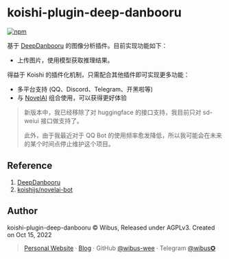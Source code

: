 # koishi-plugin-deep-danbooru

[![npm](https://img.shields.io/npm/v/koishi-plugin-deep-danbooru?style=flat-square)](https://www.npmjs.com/package/koishi-plugin-deep-danbooru)

基于 [DeepDanbooru](https://github.com/KichangKim/DeepDanbooru) 的图像分析插件。目前实现功能如下：

- 上传图片，使用模型获取推理结果。

得益于 Koishi 的插件化机制，只需配合其他插件即可实现更多功能：

- 多平台支持 (QQ、Discord、Telegram、开黑啦等)
- 与 [NovelAI](https://github.com/koishijs/novelai-bot) 组合使用，可以获得更好体验

> 新版本中，我已经移除了对 huggingface 的接口支持，我目前只对 sd-weiui 接口做支持了。
>
> 此外，由于我最近对于 QQ Bot 的使用频率愈发降低，所以我可能会在未来的某个时间点停止维护这个项目。

## Reference

1. [DeepDanbooru](https://github.com/KichangKim/DeepDanbooru)
2. [koishijs/novelai-bot](https://github.com/koishijs/novelai-bot)

## Author

koishi-plugin-deep-danbooru © Wibus, Released under AGPLv3. Created on Oct 15, 2022

> [Personal Website](http://iucky.cn/) · [Blog](https://blog.iucky.cn/) · GitHub [@wibus-wee](https://github.com/wibus-wee/) · Telegram [@wibus✪](https://t.me/wibus_wee)
